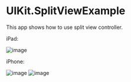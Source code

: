 # UIKit.SplitViewExample

This app shows how to use split view controller.

iPad:

![image](https://user-images.githubusercontent.com/15805568/150703476-c3923d37-f4e1-406a-9962-3fb8787617d7.png)

iPhone:

![image](https://user-images.githubusercontent.com/15805568/150703500-04d7550e-6216-4b5f-8b5f-83ec16b538e0.png)
![image](https://user-images.githubusercontent.com/15805568/150703513-ce5c7d8b-0e3c-42f7-9a98-6a910eb027c5.png)
